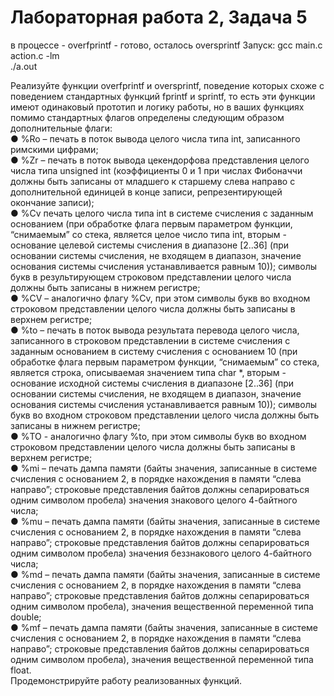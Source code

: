 # Лабораторная работа 2, Задача 5
в процессе - overfprintf - готово, осталось oversprintf
Запуск: gcc main.c action.c -lm  
./a.out  


Реализуйте функции overfprintf и oversprintf, поведение которых схоже с поведением
стандартных функций fprintf и sprintf, то есть эти функции имеют одинаковый
прототип и логику работы, но в ваших функциях помимо стандартных флагов
определены следующим образом дополнительные флаги:  
● %Ro – печать в поток вывода целого числа типа int, записанного римскими
цифрами;  
● %Zr – печать в поток вывода цекендорфова представления целого числа типа
unsigned int (коэффициенты 0 и 1 при числах Фибоначчи должны быть записаны
от младшего к старшему слева направо с дополнительной единицей в конце
записи, репрезентирующей окончание записи);  
● %Cv печать целого числа типа int в системе счисления с заданным основанием
(при обработке флага первым параметром функции, “снимаемым” со стека,
является целое число типа int, вторым - основание целевой системы счисления в
диапазоне [2..36] (при основании системы счисления, не входящем в диапазон,
значение основания системы счисления устанавливается равным 10)); символы
букв в результирующем строковом представлении целого числа должны быть
записаны в нижнем регистре;  
● %CV – аналогично флагу %Cv, при этом символы букв во входном строковом
представлении целого числа должны быть записаны в верхнем регистре;  
● %to – печать в поток вывода результата перевода целого числа, записанного в
строковом представлении в системе счисления с заданным основанием в
систему счисления с основанием 10 (при обработке флага первым параметром
функции, “снимаемым” со стека, является строка, описываемая значением типа
char *, вторым - основание исходной системы счисления в диапазоне [2..36] (при
основании системы счисления, не входящем в диапазон, значение основания
системы счисления устанавливается равным 10)); символы букв во входном
строковом представлении целого числа должны быть записаны в нижнем
регистре;  
● %TO - аналогично флагу %to, при этом символы букв во входном строковом
представлении целого числа должны быть записаны в верхнем регистре;  
● %mi – печать дампа памяти (байты значения, записанные в системе счисления с
основанием 2, в порядке нахождения в памяти “слева направо”; строковые
представления байтов должны сепарироваться одним символом пробела)
значения знакового целого 4-байтного числа;  
● %mu – печать дампа памяти (байты значения, записанные в системе счисления с
основанием 2, в порядке нахождения в памяти “слева направо”; строковые
представления байтов должны сепарироваться одним символом пробела)
значения беззнакового целого 4-байтного числа;  
● %md – печать дампа памяти (байты значения, записанные в системе счисления с
основанием 2, в порядке нахождения в памяти “слева направо”; строковые
представления байтов должны сепарироваться одним символом пробела),
значения вещественной переменной типа double;  
● %mf – печать дампа памяти (байты значения, записанные в системе счисления с
основанием 2, в порядке нахождения в памяти “слева направо”; строковые
представления байтов должны сепарироваться одним символом пробела),
значения вещественной переменной типа float.  
Продемонстрируйте работу реализованных функций.
  
